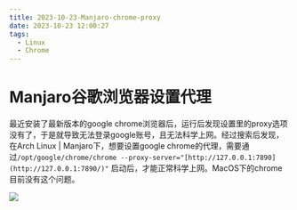 ```yaml
---
title: 2023-10-23-Manjaro-chrome-proxy
date: 2023-10-23 12:00:27
tags:
  - Linux
  - Chrome
---
```


# Manjaro谷歌浏览器设置代理

最近安装了最新版本的google chrome浏览器后，运行后发现设置里的proxy选项没有了，于是就导致无法登录google账号，且无法科学上网。经过搜索后发现，在Arch Linux | Manjaro下，想要设置google chrome的代理，需要通过`/opt/google/chrome/chrome --proxy-server="[http://127.0.0.1:7890](http://127.0.0.1:7890/)"` 启动后，才能正常科学上网。MacOS下的chrome目前没有这个问题。

![](img1.pnh)